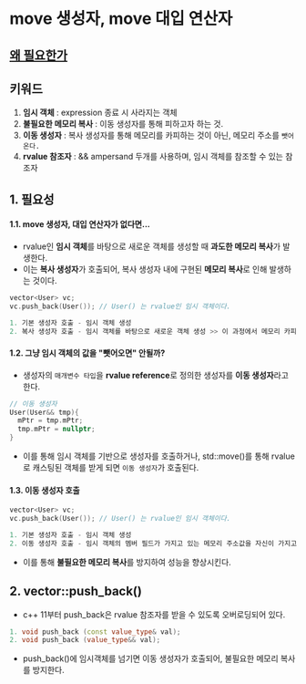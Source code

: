

# move 생성자, move 대입 연산자    
## [왜 필요한가](https://www.educative.io/edpresso/what-is-a-move-constructor-in-cpp)  

## 키워드  
1. **임시 객체** : expression 종료 시 사라지는 객체  
2. **불필요한 메모리 복사** : 이동 생성자를 통해 피하고자 하는 것.  
3. **이동 생성자** : 복사 생성자를 통해 메모리를 카피하는 것이 아닌, 메모리 주소를 `뺏어 온다.`  
4. **rvalue 참조자** : && ampersand 두개를 사용하며, 임시 객체를 참조할 수 있는 참조자  


## 1. 필요성  

#### 1.1. move 생성자, 대입 연산자가 없다면...  
* rvalue인 **임시 객체**를 바탕으로 새로운 객체를 생성할 때 **과도한 메모리 복사**가 발생한다.  
* 이는 **복사 생성자**가 호출되어, 복사 생성자 내에 구현된 **메모리 복사**로 인해 발생하는 것이다.  
```c++
vector<User> vc;
vc.push_back(User()); // User() 는 rvalue인 임시 객체이다.
```

```c++
1. 기본 생성자 호출 - 임시 객체 생성
2. 복사 생성자 호출 - 임시 객체를 바탕으로 새로운 객체 생성 >> 이 과정에서 메모리 카피 발생
```

#### 1.2. 그냥 임시 객체의 값을 "뺏어오면" 안될까?  
* 생성자의 `매개변수 타입`을 **rvalue reference**로 정의한 생성자를 **이동 생성자**라고 한다.  
```c++
// 이동 생성자
User(User&& tmp){
  mPtr = tmp.mPtr;
  tmp.mPtr = nullptr;
}
```
* 이를 통해 임시 객체를 기반으로 생성자를 호출하거나, std::move()를 통해 rvalue로 캐스팅된 객체를 받게 되면 `이동 생성자`가 호출된다.  

#### 1.3. 이동 생성자 호출  
```c++
vector<User> vc;
vc.push_back(User()); // User() 는 rvalue인 임시 객체이다.
```

```c++
1. 기본 생성자 호출 - 임시 객체 생성
2. 이동 생성자 호출 - 임시 객체의 멤버 필드가 가지고 있는 메모리 주소값을 자신이 가지고, 임시 객체는 null값을 가지게 한다.  
```
* 이를 통해 **불필요한 메모리 복사**를 방지하여 성능을 향상시킨다.  


## 2. vector::push_back()  
* c++ 11부터 push_back은 rvalue 참조자를 받을 수 있도록 오버로딩되어 있다.  
```c++
1. void push_back (const value_type& val);
2. void push_back (value_type&& val);
```

* push_back()에 임시객체를 넘기면 이동 생성자가 호출되어, 불필요한 메모리 복사를 방지한다.  
